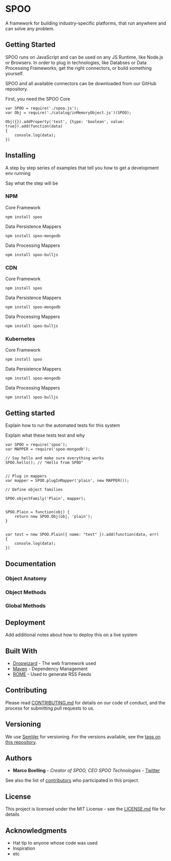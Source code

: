 # SPOO

A framework for building industry-specific platforms, that run anywhere and can solve any problem.

## Getting Started

SPOO runs on JavaScript and can be used on any JS Runtime, like Node.js or Browsers. In order to plug in technologies, like Databses or Data Processing Frameworks, get the right connectors, or build something yourself.

SPOO and all available connectors can be downloaded from our GitHub repository.


First, you need the SPOO Core

```
var SPOO = require('./spoo.js');
var Obj = require('./catalog/inMemoryObject.js')(SPOO);

Obj({}).addProperty('test', {type: 'boolean', value: true}).add(function(data)
{
	console.log(data);
})
```

## Installing

A step by step series of examples that tell you how to get a development env running

Say what the step will be

### NPM

Core Framework

```
npm install spoo
```

Data Persistence Mappers

```
npm install spoo-mongodb
```

Data Processing Mappers

```
npm install spoo-bulljs
```


### CDN

Core Framework

```
npm install spoo
```

Data Persistence Mappers

```
npm install spoo-mongodb
```

Data Processing Mappers

```
npm install spoo-bulljs
```


### Kubernetes

Core Framework

```
npm install spoo
```

Data Persistence Mappers

```
npm install spoo-mongodb
```

Data Processing Mappers

```
npm install spoo-bulljs

```



## Getting started

Explain how to run the automated tests for this system

Explain what these tests test and why


```
var SPOO = require('spoo');
var MAPPER = require('spoo-mongodb');

// Say hello and make sure everything works
SPOO.hello(); // "Hello from SPOO"


// Plug in mappers
var mapper = SPOO.plugInMapper('plain', new MAPPER());

// Define object families

SPOO.objectFamily('Plain', mapper);


SPOO.Plain = function(obj) {
    return new SPOO.Obj(obj, 'plain');
}


var test = new SPOO.Plain({ name: "test" }).add(function(data, err)
{
	console.log(data);
})

```


## Documentation

### Object Anatomy

### Object Methods

### Global Methods


## Deployment

Add additional notes about how to deploy this on a live system

## Built With

* [Dropwizard](http://www.dropwizard.io/1.0.2/docs/) - The web framework used
* [Maven](https://maven.apache.org/) - Dependency Management
* [ROME](https://rometools.github.io/rome/) - Used to generate RSS Feeds

## Contributing

Please read [CONTRIBUTING.md](https://gist.github.com/PurpleBooth/b24679402957c63ec426) for details on our code of conduct, and the process for submitting pull requests to us.

## Versioning

We use [SemVer](http://semver.org/) for versioning. For the versions available, see the [tags on this repository](https://github.com/your/project/tags). 

## Authors

* **Marco Boelling** - *Creator of SPOO, CEO SPOO Technologies* - [Twitter](https://twitter.com/marcoboelling)

See also the list of [contributors](https://github.com/your/project/contributors) who participated in this project.

## License

This project is licensed under the MIT License - see the [LICENSE.md](LICENSE.md) file for details

## Acknowledgments

* Hat tip to anyone whose code was used
* Inspiration
* etc

